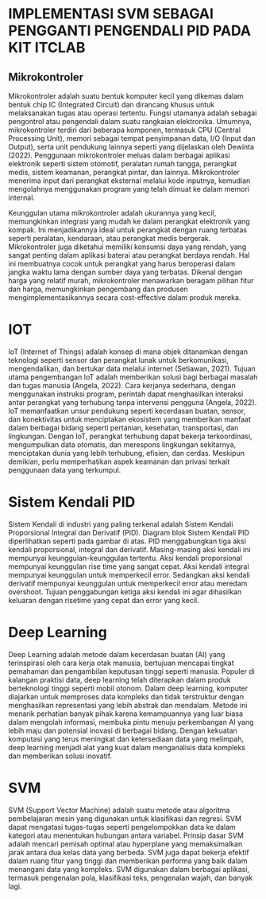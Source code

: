 # IMPLEMENTASI SVM SEBAGAI PENGGANTI PENGENDALI PID PADA KIT ITCLAB

## Mikrokontroler

Mikrokontroler adalah suatu bentuk komputer kecil yang dikemas dalam bentuk chip IC (Integrated Circuit) dan dirancang khusus untuk melaksanakan tugas atau operasi tertentu. Fungsi utamanya adalah sebagai pengontrol atau pengendali dalam suatu rangkaian elektronika. Umumnya, mikrokontroler terdiri dari beberapa komponen, termasuk CPU (Central Processing Unit), memori sebagai tempat penyimpanan data, I/O (Input dan Output), serta unit pendukung lainnya seperti yang dijelaskan oleh Dewinta (2022). Penggunaan mikrokontroler meluas dalam berbagai aplikasi elektronik seperti sistem otomotif, peralatan rumah tangga, perangkat medis, sistem keamanan, perangkat pintar, dan lainnya. Mikrokontroler menerima input dari perangkat eksternal melalui kode inputnya, kemudian mengolahnya menggunakan program yang telah dimuat ke dalam memori internal.

Keunggulan utama mikrokontroler adalah ukurannya yang kecil, memungkinkan integrasi yang mudah ke dalam perangkat elektronik yang kompak. Ini menjadikannya ideal untuk perangkat dengan ruang terbatas seperti peralatan, kendaraan, atau perangkat medis bergerak. Mikrokontroler juga diketahui memiliki konsumsi daya yang rendah, yang sangat penting dalam aplikasi baterai atau perangkat berdaya rendah. Hal ini membuatnya cocok untuk perangkat yang harus beroperasi dalam jangka waktu lama dengan sumber daya yang terbatas. Dikenal dengan harga yang relatif murah, mikrokontroler menawarkan beragam pilihan fitur dan harga, memungkinkan pengembang dan produsen mengimplementasikannya secara cost-effective dalam produk mereka.

# IOT
IoT (Internet of Things) adalah konsep di mana objek ditanamkan dengan teknologi seperti sensor dan perangkat lunak untuk berkomunikasi, mengendalikan, dan bertukar data melalui internet (Setiawan, 2021). Tujuan utama pengembangan IoT adalah memberikan solusi bagi berbagai masalah dan tugas manusia (Angela, 2022). Cara kerjanya sederhana, dengan menggunakan instruksi program, perintah dapat menghasilkan interaksi antar perangkat yang terhubung tanpa intervensi pengguna (Angela, 2022). IoT memanfaatkan unsur pendukung seperti kecerdasan buatan, sensor, dan konektivitas untuk menciptakan ekosistem yang memberikan manfaat dalam berbagai bidang seperti pertanian, kesehatan, transportasi, dan lingkungan. Dengan IoT, perangkat terhubung dapat bekerja terkoordinasi, mengumpulkan data otomatis, dan merespons lingkungan sekitarnya, menciptakan dunia yang lebih terhubung, efisien, dan cerdas. Meskipun demikian, perlu memperhatikan aspek keamanan dan privasi terkait penggunaan data yang terkumpul.

# Sistem Kendali PID
Sistem Kendali di industri yang paling terkenal adalah Sistem Kendali Proporsional Integral dan Derivatif (PID). Diagram blok Sistem Kendali PID diperlihatkan seperti pada gambar di atas. PID menggabungkan tiga aksi kendali proporsional, integral dan derivatif. Masing-masing aksi kendali ini mempunyai keunggulan-keunggulan tertentu. Aksi kendali proporsional mempunyai keunggulan rise time yang sangat cepat. Aksi kendali integral mempunyai keunggulan untuk memperkecil error. Sedangkan aksi kendali derivatif mempunyai keunggulan untuk memperkecil error atau meredam overshoot. Tujuan penggabungan ketiga aksi kendali ini agar dihasilkan keluaran dengan risetime yang cepat dan error yang kecil.

# Deep Learning
Deep Learning adalah metode dalam kecerdasan buatan (AI) yang terinspirasi oleh cara kerja otak manusia, bertujuan mencapai tingkat pemahaman dan pengambilan keputusan tinggi seperti manusia. Populer di kalangan praktisi data, deep learning telah diterapkan dalam produk berteknologi tinggi seperti mobil otonom. Dalam deep learning, komputer diajarkan untuk memproses data kompleks dan tidak terstruktur dengan menghasilkan representasi yang lebih abstrak dan mendalam. Metode ini menarik perhatian banyak pihak karena kemampuannya yang luar biasa dalam mengolah informasi, membuka pintu menuju perkembangan AI yang lebih maju dan potensial inovasi di berbagai bidang. Dengan kekuatan komputasi yang terus meningkat dan ketersediaan data yang melimpah, deep learning menjadi alat yang kuat dalam menganalisis data kompleks dan memberikan solusi inovatif.

# SVM
SVM (Support Vector Machine) adalah suatu metode atau algoritma pembelajaran mesin yang digunakan untuk klasifikasi dan regresi. SVM dapat mengatasi tugas-tugas seperti pengelompokkan data ke dalam kategori atau menentukan hubungan antara variabel. Prinsip dasar SVM adalah mencari pemisah optimal atau hyperplane yang memaksimalkan jarak antara dua kelas data yang berbeda. SVM juga dapat bekerja efektif dalam ruang fitur yang tinggi dan memberikan performa yang baik dalam menangani data yang kompleks. SVM digunakan dalam berbagai aplikasi, termasuk pengenalan pola, klasifikasi teks, pengenalan wajah, dan banyak lagi.

#





